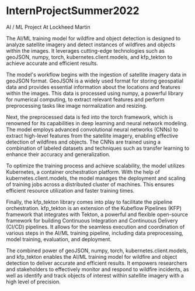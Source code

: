 # InternProjectSummer2022
AI / ML Project At Lockheed Martin

The AI/ML training model for wildfire and object detection is designed to analyze satellite imagery and detect instances of wildfires and objects within the images. It leverages cutting-edge technologies such as geoJSON, numpy, torch, kubernetes.client.models, and kfp_tekton to achieve accurate and efficient results.

The model's workflow begins with the ingestion of satellite imagery data in geoJSON format. GeoJSON is a widely used format for storing geospatial data and provides essential information about the locations and features within the images. This data is processed using numpy, a powerful library for numerical computing, to extract relevant features and perform preprocessing tasks like image normalization and resizing.

Next, the preprocessed data is fed into the torch framework, which is renowned for its capabilities in deep learning and neural network modeling. The model employs advanced convolutional neural networks (CNNs) to extract high-level features from the satellite imagery, enabling effective detection of wildfires and objects. The CNNs are trained using a combination of labeled datasets and techniques such as transfer learning to enhance their accuracy and generalization.

To optimize the training process and achieve scalability, the model utilizes Kubernetes, a container orchestration platform. With the help of kubernetes.client.models, the model manages the deployment and scaling of training jobs across a distributed cluster of machines. This ensures efficient resource utilization and faster training times.

Finally, the kfp_tekton library comes into play to facilitate the pipeline orchestration. kfp_tekton is an extension of the Kubeflow Pipelines (KFP) framework that integrates with Tekton, a powerful and flexible open-source framework for building Continuous Integration and Continuous Delivery (CI/CD) pipelines. It allows for the seamless execution and coordination of various steps in the AI/ML training pipeline, including data preprocessing, model training, evaluation, and deployment.

The combined power of geoJSON, numpy, torch, kubernetes.client.models, and kfp_tekton enables the AI/ML training model for wildfire and object detection to deliver accurate and efficient results. It empowers researchers and stakeholders to effectively monitor and respond to wildfire incidents, as well as identify and track objects of interest within satellite imagery with a high level of precision.
